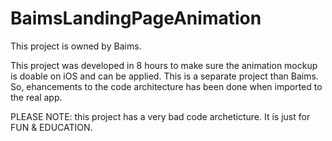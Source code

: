 # BaimsLandingPageAnimation
This project is owned by Baims.

This project was developed in 8 hours to make sure the animation mockup is doable on iOS and can be applied. This is a separate project than Baims. So, ehancements to the code architecture has been done when imported to the real app.

PLEASE NOTE: this project has a very bad code archeticture. It is just for FUN & EDUCATION.
